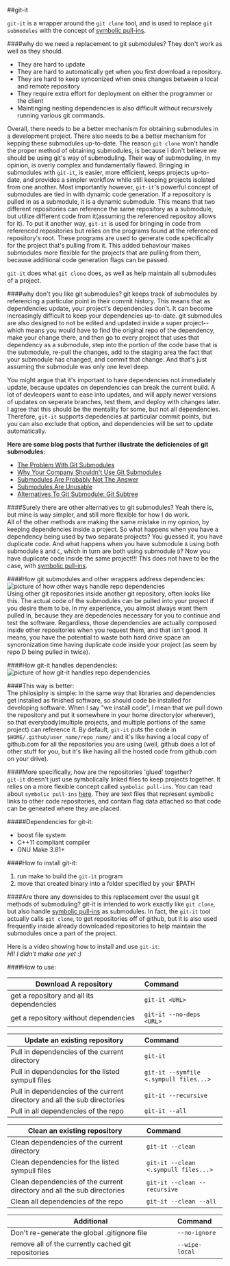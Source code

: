 ##git-it

`git-it` is a wrapper around the `git clone` tool, and is used to replace `git submodules` with the concept of [symbolic pull-ins](https://github.com/luxe/symbolic-pull-ins).  

####why do we need a replacement to git submodules?
They don't work as well as they should.  
 - They are hard to update
 - They are hard to automatically get when you first download a repository.
 - They are hard to keep synconized when ones changes between a local and remote repository
 - They require extra effort for deployment on either the programmer or the client
 - Maintinging nesting dependencies is also difficult without recursively running various git commands.  
 
Overall, there needs to be a better mechanism for obtaining submodules in a development project.  There also needs to be a better mechanism for kepping these submodules up-to-date.  The reason `git clone` won't handle the proper method of obtaining submodules, is because I don't believe we should be using git's way of submoduling.  Their way of submoduling, in my opinion, is overly complex and fundamentally flawed.  Bringing in submodules with `git-it`, is easier, more efficient, keeps projects up-to-date, and provides a simpler workflow while still keeping projects isolated from one another.  Most importantly however, `git-it`'s powerful concept of submodules are tied in with dynamic code generation.  If a reposoitory is pulled in as a submodule, it is a dynamic submodule.  This means that two different repositories can reference the same repository as a submodule, but utilize different code from it(assuming the referenced repositoy allows for it).  To put it another way, `git-it` is used for bringing in code from referenced repositories but relies on the programs found at the referenced repository's root. These programs are used to generate code specifically for the project that's pulling from it.  This added behaviour makes submodules more flexible for the projects that are pulling from them, because additional code generation flags can be passed.

`git-it` does what `git clone` does, as well as help maintain all submodules of a project.


####why don't you like git submodules?
git keeps track of submodules by referencing a particular point in their commit history.  This means that as dependencies update, your project's dependencies don't.  It can become increasingly difficult to keep your dependencies up-to-date.  git submodules are also designed to not be edited and updated inside a super project-- which means you would have to find the original repo of the dependency, make your change there, and then go to every project that uses that dependency as a submodule, step into the portion of the code base that is the submodule, re-pull the changes, add to the staging area the fact that your submodule has changed, and commit that change.  And that's just assuming the submodule was only one level deep.  

You might argue that it's important to have dependencies not immediately update, because updates on dependencies can break the current build.  A lot of devleopers want to ease into updates, and will apply newer versions of updates on seperate branches, test them, and deploy with changes later.  I agree that this should be the mentality for some, but not all dependencies.  Therefore, `git-it` supports depedencies at particular commit points, but you can also exclude that option, and dependencies will be set to update automatically.
   
**Here are some blog posts that further illustrate the deficiencies of git submodules:** 
 - [The Problem With Git Submodules](http://ayende.com/blog/4746/the-problem-with-git-submodules)  
 - [Why Your Company Shouldn't Use Git Submodules](http://codingkilledthecat.wordpress.com/2012/04/28/why-your-company-shouldnt-use-git-submodules/)  
 - [Submodules Are Probably Not The Answer](http://somethingsinistral.net/blog/git-submodules-are-probably-not-the-answer/)  
 - [Submodules Are Unusable](https://docs.google.com/document/d/1t9cpxYUFVIvDBV3aQWSS1DqpDfunDSVa49XezfOmZ7g/edit#heading=h.rlrpm9pzl0e1)  
 - [Alternatives To Git Submodule: Git Subtree](https://www.google.com)

####Surely there are other alternatives to git submodules?
Yeah there is, but mine is way simpler, and still more flexible for how I do work.  
All of the other methods are making the same mistake in my opinion, by keeping dependencies inside a project.  So what happens when you have a dependency being used by two separate projects?  You guessed it, you have duplicate code. And what happens when you have submodule `A` using both submodule `B` and `C`, which in turn are both using submodule `D`?  Now you have duplicate code inside the same project!!! This does not have to be the case, with [symbolic pull-ins](https://github.com/luxe/symbolic-pull-ins).

####How git submodules and other wrappers address dependencies:
![picture of how other ways handle repo dependencies](https://raw.github.com/luxe/git-it/master/project/.README_files/git-clone.png)   
Using other git repositories inside another git repository, often looks like this.  The actual code of the submodules can be pulled into your project if you desire them to be.  In my experience, you almost always want them pulled in, because they are depedencies necessary for you to continue and test the software. Regardless, those dependencies are actually composed inside other repositories when you request them, and that isn't good.  It means, you have the potential to waste both hard drive space an syncronization time having duplicate code inside your project (as seem by repo D being pulled in twice).  

####How git-it handles dependencies:
![picture of how git-it handles repo dependencies](https://raw.github.com/luxe/git-it/master/project/.README_files/git-it.png)

####This way is better:  
The philosiphy is simple: In the same way that libraries and dependencies get installed as finished software, so should code be installed for developing software.  When I say "we install code", I mean that we pull down the repository and put it somewhere in your home directory(or wherever), so that everybody(multiple projects, and multiple portions of the same project) can reference it. By default, `git-it` puts the code in `$HOME/.github/user_name/repo_name/` and it's like having a local copy of github.com for all the repositories you are using (well, github does a lot of other stuff for you, but it's like having all the hosted code from github.com on your drive).

####More specifically, how are the repositories 'glued' together?  
`git-it` doesn't just use symbolically linked files to keep projects together.  It relies on a more flexible concept called `symbolic pull-ins`.  You can read about `symbolic pull-ins` [here](https://github.com/luxe/symbolic-pull-ins). They are text files that represent symbolic links to other code repositories, and contain flag data attached so that code can be geneated where they are placed.

#####Dependencies for git-it:  
 - boost file system  
 - C++11 compliant compiler
 - GNU Make 3.81+

####How to install git-it:  
1. run make to build the `git-it` program 
2. move that created binary into a folder specified by your $PATH

####Are there any downsides to this replacement over the usual git methods of submoduling?
git-it is intended to work exactly like `git clone`, but also handle [symbolic pull-ins](https://github.com/luxe/symbolic-pull-ins) as submodules.  In fact, the `git-it` tool actually calls `git clone`, to get repositories off of github, but it is also used frequently inside already downloaded repositories to help maintain the submodules once a part of the project.  

Here is a video showing how to install and use `git-it`:  
*HI! I didn't make one yet :)*


####How to use:  

| Download A repository        | Command |
| ------------- |:------------------|
| get a repository and all its dependencies      | `git-it <URL>`| |
| get a repository without dependencies      | `git-it --no-deps <URL>` |  |

| Update an existing repository        | Command |
| ------------- |:------------------|
| Pull in dependencies of the current directory      | `git-it` |  |
| Pull in dependencies for the listed sympull files      | `git-it --symfile <.sympull files...>` |  |
| Pull in dependencies of the current directory and all the sub directories      | `git-it --recursive` |  |
| Pull in all dependencies of the repo      | `git-it --all` |  |

| Clean an existing repository        | Command |
| ------------- |:------------------|
| Clean dependencies of the current directory      | `git-it --clean` |  |
| Clean dependencies for the listed sympull files      | `git-it --clean <.sympull files...>` |  |
| Clean dependencies of the current directory and all the sub directories      | `git-it --clean --recursive` |  |
| Clean all dependencies of the repo      | `git-it --clean --all` |  |

| Additional        | Command |
| ------------- |:------------------|
| Don't re-generate the global .gitignore file | `--no-ignore` |  |
| remove all of the currently cached git repositories | `--wipe-local` |  |

